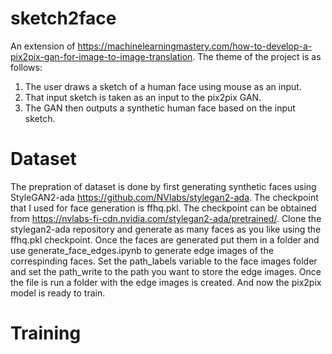 # sketch2face
An extension of https://machinelearningmastery.com/how-to-develop-a-pix2pix-gan-for-image-to-image-translation. 
The theme of the project is as follows:
1. The user draws a sketch of a human face using mouse as an input.
2. That input sketch is taken as an input to the pix2pix GAN.
3. The GAN then outputs a synthetic human face based on the input sketch.

# Dataset
The prepration of dataset is done by first generating synthetic faces using StyleGAN2-ada https://github.com/NVlabs/stylegan2-ada. The checkpoint that I used for face generation is ffhq.pkl. The checkpoint can be obtained from https://nvlabs-fi-cdn.nvidia.com/stylegan2-ada/pretrained/. 
Clone the stylegan2-ada repository and generate as many faces as you like using the ffhq.pkl checkpoint. 
Once the faces are generated put them in a folder and use generate_face_edges.ipynb to generate edge images of the correspinding faces. 
Set the path_labels variable to the face images folder and set the path_write to the path you want to store the edge images.
Once the file is run a folder with the edge images is created. And now the pix2pix model is ready to train.

# Training
